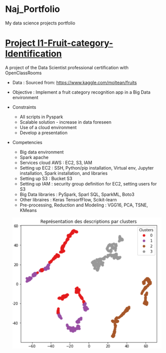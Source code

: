 # Naj_Portfolio
My data science projects portfolio

# [Project I1-Fruit-category-Identification](https://github.com/Najtrg18/I1-Fruit-Category-Identification)
A project of the Data Scientist professional certification with OpenClassRooms
- Data : Sourced from: https://www.kaggle.com/moltean/fruits
- Objective : Implement a fruit category recognition app in a Big Data environment
- Constraints
    - All scripts in Pyspark
    - Scalable solution - increase in data foreseen
    - Use of a cloud environment
    - Develop a presentation
- Competencies
    - Big data environment 
    - Spark apache
    - Services cloud AWS : EC2, S3, IAM
    - Setting up EC2 : SSH, Python/pip installation, Virtual env, Jupyter installation, Spark installation, and libraries
    - Setting up S3 : Bucket S3
    - Setting up IAM : security group definition for EC2, setting users for S3
    - Big Data libraries : PySpark, Sparl SQL, SparkML, Boto3
    - Other libraires : Keras TensorfFlow, Scikit-learn
    - Pre-processing, Reduction and Modeling : VGG16, PCA, TSNE, KMeans
    
   ![](https://github.com/Najtrg18/Naj_Portfolio/blob/main/images/Screenshot%202022-12-27%20184455.png)

